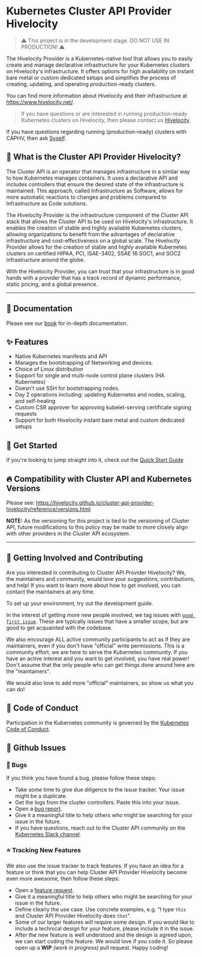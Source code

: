 # Kubernetes Cluster API Provider Hivelocity
> :warning: This project is in the development stage. DO NOT USE IN PRODUCTION! :warning:

The Hivelocity Provider is a Kubernetes-native tool that allows you to easily create and manage declarative infrastructure for your Kubernetes clusters on Hivelocity's infrastructure. It offers options for high availability on instant bare metal or custom dedicated setups and simplifies the process of creating, updating, and operating production-ready clusters.

You can find more information about Hivelocity and their infrastructure at https://www.hivelocity.net/.


> If you have questions or are interested in running production-ready Kubernetes clusters on Hivelocity, then please contact us [Hivelocity](https://www.hivelocity.net/about/contact-us/).

If you have questions regarding running (production-ready) clusters with CAPHV, then ask [Syself](https://syself.com/).

## :newspaper: What is the Cluster API Provider Hivelocity?
The Cluster API is an operator that manages infrastructure in a similar way to how Kubernetes manages containers. It uses a declarative API and includes controllers that ensure the desired state of the infrastructure is maintained. This approach, called Infrastructure as Software, allows for more automatic reactions to changes and problems compared to Infrastructure as Code solutions.

The Hivelocity Provider is the infrastructure component of the Cluster API stack that allows the Cluster API to be used on Hivelocity's infrastructure. It enables the creation of stable and highly available Kubernetes clusters, allowing organizations to benefit from the advantages of declarative infrastructure and cost-effectiveness on a global scale. The Hivelocity Provider allows for the creation of stable and highly available Kubernetes clusters on certified HIPAA, PCI, ISAE-3402, SSAE 16 SOC1, and SOC2 infrastructure around the globe.

With the Hivelocity Provider, you can trust that your infrastructure is in good hands with a provider that has a track record of dynamic performance, static pricing, and a global presence.

---
## :book: Documentation

Please see our [book](https://hivelocity.github.io/cluster-api-provider-hivelocity) for in-depth documentation.

## :sparkles: Features

* Native Kubernetes manifests and API
* Manages the bootstrapping of Networking and devices.
* Choice of Linux distribution
* Support for single and multi-node control plane clusters (HA Kubernetes)
* Doesn't use SSH for bootstrapping nodes.
* Day 2 operations including: updating Kubernetes and nodes, scaling, and self-healing
* Custom CSR approver for approving kubelet-serving certificate signing requests
* Support for both Hivelocity instant bare metal and custom dedicated setups


## :rocket: Get Started

If you're looking to jump straight into it, check out the [Quick Start Guide](https://hivelocity.github.io/cluster-api-provider-hivelocity/user/getting-started.html)

## :fire: Compatibility with Cluster API and Kubernetes Versions

Please see: https://hivelocity.github.io/cluster-api-provider-hivelocity/reference/versions.html

**NOTE:** As the versioning for this project is tied to the versioning of Cluster API, future modifications to this policy may be made to more closely align with other providers in the Cluster API ecosystem.

---

## :busts_in_silhouette: Getting Involved and Contributing

Are you interested in contributing to Cluster API Provider Hivelocity? We, the
maintainers and community, would love your suggestions, contributions, and help!
If you want to learn more about how to get involved, you can contact the maintainers at any time.

To set up your environment, try out the development guide.

In the interest of getting more new people involved, we tag issues with
[`good first issue`][good_first_issue].
These are typically issues that have a smaller scope, but are good to get acquainted with the codebase.

We also encourage ALL active community participants to act as if they are
maintainers, even if you don't have "official" write permissions. This is a
community effort, we are here to serve the Kubernetes community. If you have an
active interest and you want to get involved, you have real power! Don't assume
that the only people who can get things done around here are the "maintainers".

We would also love to add more "official" maintainers, so show us what you can
do!

## :dizzy: Code of Conduct

Participation in the Kubernetes community is governed by the [Kubernetes Code of Conduct](https://github.com/hivelocity/cluster-api-provider-hivelocity/blob/main/code-of-conduct.md).

## :construction: Github Issues

### :bug: Bugs

If you think you have found a bug, please follow these steps:

- Take some time to give due diligence to the issue tracker. Your issue might be a duplicate.
- Get the logs from the cluster controllers. Paste this into your issue.
- Open a [bug report][bug_report].
- Give it a meaningful title to help others who might be searching for your issue in the future.
- If you have questions, reach out to the Cluster API community on the [Kubernetes Slack channel][slack_info].

### :star: Tracking New Features

We also use the issue tracker to track features. If you have an idea for a feature or think that you can help Cluster API Provider Hivelocity become even more awesome, then follow these steps:

- Open a [feature request][feature_request].
- Give it a meaningful title to help others who might be searching for your issue in the future.
- Define clearly the use case. Use concrete examples, e.g. "I type `this` and
  Cluster API Provider Hivelocity does `that`".
- Some of our larger features will require some design. If you would like to
  include a technical design for your feature, please include it in the issue.
- After the new feature is well understood and the design is agreed upon, we can
  start coding the feature. We would love if you code it. So please open
  up a **WIP** *(work in progress)* pull request. Happy coding!

<!-- References -->

[good_first_issue]: https://github.com/hivelocity/cluster-api-provider-hivelocity/issues?q=is%3Aissue+is%3Aopen+sort%3Aupdated-desc+label%3A%22good+first+issue%22
[bug_report]: https://github.com/hivelocity/cluster-api-provider-hivelocity/issues/new?template=bug_report.md
[feature_request]: https://github.com/hivelocity/cluster-api-provider-hivelocity/issues/new?template=feature_request.md
[slack_info]: https://github.com/kubernetes/community/tree/master/communication#slack
[cluster_api]: https://github.com/kubernetes-sigs/cluster-api
[quickstart]: https://cluster-api.sigs.k8s.io/user/quick-start.html
